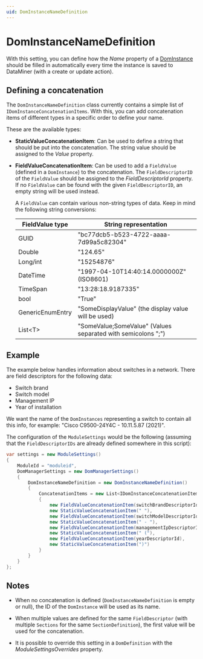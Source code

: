 ```yaml
---
uid: DomInstanceNameDefinition
---
```


# DomInstanceNameDefinition

With this setting, you can define how the *Name* property of a [DomInstance](xref:DomInstance) should be filled in automatically every time the instance is saved to DataMiner (with a create or update action).

## Defining a concatenation

The `DomInstanceNameDefinition` class currently contains a simple list of `IDomInstanceConcatenationItems`. With this, you can add concatenation items of different types in a specific order to define your name.

These are the available types:

- **StaticValueConcatenationItem**: Can be used to define a string that should be put into the concatenation. The string value should be assigned to the *Value* property.

- **FieldValueConcatenationItem**: Can be used to add a `FieldValue` (defined in a `DomInstance`) to the concatenation. The `FieldDescriptorID` of the `FieldValue` should be assigned to the *FieldDescriptorId* property. If no `FieldValue` can be found with the given `FieldDescriptorID`, an empty string will be used instead.

  A `FieldValue` can contain various non-string types of data. Keep in mind the following string conversions:

  | FieldValue type | String representation |
  |--|--|
  | GUID | "bc77dcb5-b523-4722-aaaa-7d99a5c82304" |
  | Double | "124.65" |
  | Long/int | "15254876" |
  | DateTime | "1997-04-10T14:40:14.0000000Z" (ISO8601) |
  | TimeSpan | "13:28:18.9187335" |
  | bool | "True" |
  | GenericEnumEntry | "SomeDisplayValue" (the display value will be used) |
  | List\<T> | "SomeValue;SomeValue" (Values separated with semicolons ";") |

## Example

The example below handles information about switches in a network. There are field descriptors for the following data:

- Switch brand
- Switch model
- Management IP
- Year of installation

We want the name of the `DomInstances` representing a switch to contain all this info, for example: "Cisco C9500-24Y4C - 10.11.5.87 (2021)".

The configuration of the `ModuleSettings` would be the following (assuming that the `FieldDescriptorIDs` are already defined somewhere in this script):

```csharp
var settings = new ModuleSettings()
{
    ModuleId = "moduleid",
    DomManagerSettings = new DomManagerSettings()
    {
        DomInstanceNameDefinition = new DomInstanceNameDefinition()
        {
            ConcatenationItems = new List<IDomInstanceConcatenationItem>()
            {
                new FieldValueConcatenationItem(switchBrandDescriptorId),
                new StaticValueConcatenationItem(" "),
                new FieldValueConcatenationItem(switchModelDescriptorId),
                new StaticValueConcatenationItem(" - "),
                new FieldValueConcatenationItem(managementIpDescriptorId),
                new StaticValueConcatenationItem(" ("),
                new FieldValueConcatenationItem(yearDescriptorId),
                new StaticValueConcatenationItem(")")
            }
        }
    }
};
```

## Notes

- When no concatenation is defined (`DomInstanceNameDefinition` is empty or null), the ID of the `DomInstance` will be used as its name.

- When multiple values are defined for the same `FieldDescriptor` (with multiple `Sections` for the same `SectionDefinition`), the first value will be used for the concatenation.

- It is possible to override this setting in a `DomDefinition` with the *ModuleSettingsOverrides* property.
